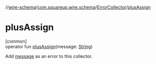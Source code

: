 //[wire-schema](../../../index.md)/[com.squareup.wire.schema](../index.md)/[ErrorCollector](index.md)/[plusAssign](plus-assign.md)

# plusAssign

[common]\
operator fun [plusAssign](plus-assign.md)(message: [String](https://kotlinlang.org/api/latest/jvm/stdlib/kotlin/-string/index.html))

Add [message](plus-assign.md) as an error to this collector.

